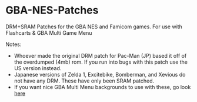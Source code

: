 # GBA-NES-Patches
DRM+SRAM Patches for the GBA NES and Famicom games. For use with Flashcarts & GBA Multi Game Menu

Notes: 
* Whoever made the original DRM patch for Pac-Man (JP) based it off of the overdumped (4mb) rom. If you run into bugs with this patch use the US version instead.
* Japanese versions of Zelda 1, Excitebike, Bomberman, and Xevious do not have any DRM. These have only been SRAM patched.
* If you want nice GBA Multi Menu backgrounds to use with these, go look [here](https://www.deviantart.com/jenetrix/gallery/89918060/gba-multimenu-backgrounds)